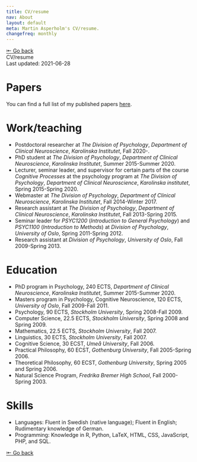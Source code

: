 ```yaml
---
title: CV/resume
nav: About
layout: default
meta: Martin Asperholm's CV/resume.
changefreq: monthly
---
```


<div class="article_back_top"><a href="/about/">&#8676; Go back</a></div>

<div class="article_start">
	<div class="article_title">CV/resume</div>
	<div class="article_last_updated">Last updated: 2021-06-28</div>
</div>


# Papers

You can find a full list of my published papers [here](/texts/).

# Work/teaching

* Postdoctoral researcher at *The Division of Psychology*, *Department of Clinical Neuroscience*, *Karolinska Institutet*, Fall 2020-.
* PhD student at *The Division of Psychology*, *Department of Clinical Neuroscience*, *Karolinska Institutet*, Summer 2015-Summer 2020.
* Lecturer, seminar leader, and supervisor for certain parts of the course *Cognitive Processes* at the psychology program at *The Division of Psychology*, *Department of Clinical Neuroscience*, *Karolinska institutet*, Spring 2015-Spring 2020.
* Webmaster at *The Division of Psychology*, *Department of Clinical Neuroscience*, *Karolinska Institutet*, Fall 2014-Winter 2017.
* Research assistant at *The Division of Psychology*, *Department of Clinical Neuroscience*, *Karolinska Institutet*, Fall 2013-Spring 2015.
* Seminar leader for *PSYC1200* (*Introduction to General Psychology*) and *PSYC1100* (*Introduction to Methods*) at *Division of Psychology*, *University of Oslo*, Spring 2011-Spring 2012.
* Research assistant at *Division of Psychology*, *University of Oslo*, Fall 2009-Spring 2013.

# Education

* PhD program in Psychology, 240 ECTS, *Department of Clinical Neuroscience*, *Karolinska Institutet*, Summer 2015-Summer 2020.
* Masters program in Psychology, Cognitive Neuroscience, 120 ECTS, *University of Oslo*, Fall 2009-Fall 2011.
* Psychology, 90 ECTS, *Stockholm University*, Spring 2008-Fall 2009.
* Computer Science, 22.5 ECTS, *Stockholm University*, Spring 2008 and Spring 2009.
* Mathematics, 22.5 ECTS, *Stockholm University*, Fall 2007.
* Linguistics, 30 ECTS, *Stockholm University*, Fall 2007.
* Cognitive Science, 30 ECST, *Umeå University*, Fall 2006.
* Practical Philosophy, 60 ECST, *Gothenburg University*, Fall 2005-Spring 2006.
* Theoretical Philosophy, 60 ECST, *Gothenburg University*, Spring 2005 and Spring 2006.
* Natural Science Program, *Fredrika Bremer High School*, Fall 2000-Spring 2003.

# Skills
* Languages: Fluent in Swedish (native language); Fluent in English; Rudimentary knowledge of German.
* Programming: Knowledge in R, Python, LaTeX, HTML, CSS, JavaScript, PHP, and SQL.

<div class="article_back_bottom"><a href="/about/">&#8676; Go back</a></div>
